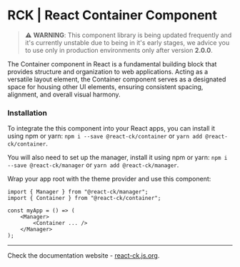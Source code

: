 # RCK | React Container Component

> :warning: **WARNING**: This component library is being updated frequently and it's currently unstable due to being in it's early stages, we advice you to use only in production environments only after version **2.0.0**.

The Container component in React is a fundamental building block that provides structure and organization to web applications. Acting as a versatile layout element, the Container component serves as a designated space for housing other UI elements, ensuring consistent spacing, alignment, and overall visual harmony.

### Installation 

To integrate the this component into your React apps, you can install it using npm or yarn: `npm i --save @react-ck/container` or `yarn add @react-ck/container`.

You will also need to set up the manager, install it using npm or yarn: `npm i --save @react-ck/manager` or `yarn add @react-ck/manager`.

Wrap your app root with the theme provider and use this component:

```tsx
import { Manager } from "@react-ck/manager";
import { Container } from "@react-ck/container";

const myApp = () => (
    <Manager>
        <Container ... />
    </Manager>
);
```

<!-- storybook-ignore -->

---

Check the documentation website - [react-ck.js.org](https://react-ck.js.org).